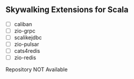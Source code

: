 Skywalking Extensions for Scala
---

- [ ] caliban
- [ ] zio-grpc
- [ ] scalikejdbc
- [ ] zio-pulsar
- [ ] cats4redis
- [ ] zio-redis

Repository NOT Available